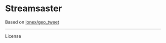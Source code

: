 Streamsaster
========================

Based on <a href="https://github.com/lonex/geo_tweet">lonex/geo_tweet</a>

________________________

License
